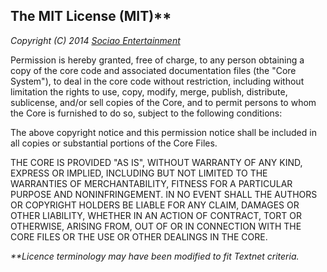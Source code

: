 ## The MIT License (MIT)**

_Copyright (C) 2014 [Sociao Entertainment](https://github.com/sociao)_

Permission is hereby granted, free of charge, to any person obtaining a copy of the core code and associated documentation files (the "Core System"), to deal in the core code without restriction, including without limitation the rights to use, copy, modify, merge, publish, distribute, sublicense, and/or sell copies of the Core, and to permit persons to whom the Core is furnished to do so, subject to the following conditions:

The above copyright notice and this permission notice shall be included in all copies or substantial portions of the Core Files.

THE CORE IS PROVIDED "AS IS", WITHOUT WARRANTY OF ANY KIND, EXPRESS OR IMPLIED, INCLUDING BUT NOT LIMITED TO THE WARRANTIES OF MERCHANTABILITY, FITNESS FOR A PARTICULAR PURPOSE AND NONINFRINGEMENT. IN NO EVENT SHALL THE AUTHORS OR COPYRIGHT HOLDERS BE LIABLE FOR ANY CLAIM, DAMAGES OR OTHER LIABILITY, WHETHER IN AN ACTION OF CONTRACT, TORT OR OTHERWISE, ARISING FROM, OUT OF OR IN CONNECTION WITH THE CORE FILES OR THE USE OR OTHER DEALINGS IN THE CORE.

_**Licence terminology may have been modified to fit Textnet criteria._
